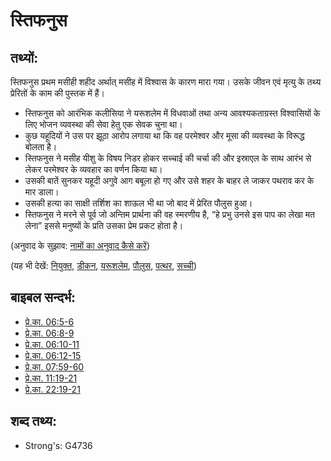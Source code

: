 # स्तिफनुस #

## तथ्यों: ##

स्तिफनुस प्रथम मसीही शहीद अर्थात् मसीह में विश्वास के कारण मारा गया। उसके जीवन एवं मृत्यु के तथ्य प्रेरितों के काम की पुस्तक में हैं। 

* स्तिफनुस को आरंभिक कलीसिया ने यरूशलेम में विधवाओं तथा अन्य आवश्यकताग्रस्त विश्वासियों के लिए भोजन व्यवस्था की सेवा हेतु एक सेवक चुना था।
* कुछ यहूदियों ने उस पर झूठा आरोप लगाया था कि वह परमेश्वर और मूसा की व्यवस्था के विरूद्ध बोलता है।
* स्तिफनुस ने मसीह यीशु के विषय निडर होकर सच्चाई की चर्चा की और इस्राएल के साथ आरंभ से लेकर परमेश्वर के व्यवहार का वर्णन किया था।
* उसकी बातें सुनकर यहूदी अगुवे आग बबूला हो गए और उसे शहर के बाहर ले जाकर पथराव कर के मार डाला।
* उसकी हत्या का साक्षी तर्शिश का शाऊल भी था जो बाद में प्रेरित पौलुस हुआ।
* स्तिफनुस ने मरने से पूर्व जो अन्तिम प्रार्थना की वह स्मरणीय है, “हे प्रभु उनसे इस पाप का लेखा मत लेना” इससे मनुष्यों के प्रति उसका प्रेम प्रकट होता है।

(अनुवाद के सुझाव: [नामों का अनुवाद कैसे करें](rc://en/ta/man/translate/translate-names))

(यह भी देखें: [नियुक्त](../kt/appoint.md), [डीकन](../kt/deacon.md), [यरूशलेम](../names/jerusalem.md), [पौलुस](../names/paul.md), [पत्थर](../kt/stone.md), [सच्ची](../kt/true.md))

## बाइबल सन्दर्भ: ##

* [प्रे.का. 06:5-6](rc://en/tn/help/act/06/05)
* [प्रे.का. 06:8-9](rc://en/tn/help/act/06/08)
* [प्रे.का. 06:10-11](rc://en/tn/help/act/06/10)
* [प्रे.का. 06:12-15](rc://en/tn/help/act/06/12)
* [प्रे.का. 07:59-60](rc://en/tn/help/act/07/59)
* [प्रे.का. 11:19-21](rc://en/tn/help/act/11/19)
* [प्रे.का. 22:19-21](rc://en/tn/help/act/22/19)

## शब्द तथ्य: ##

* Strong's: G4736
